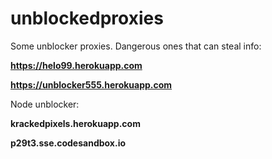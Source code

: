 # unblockedproxies
Some unblocker proxies.
Dangerous ones that can steal info:

**https://helo99.herokuapp.com**

**https://unblocker555.herokuapp.com**

Node unblocker:

**krackedpixels.herokuapp.com**

**p29t3.sse.codesandbox.io**

